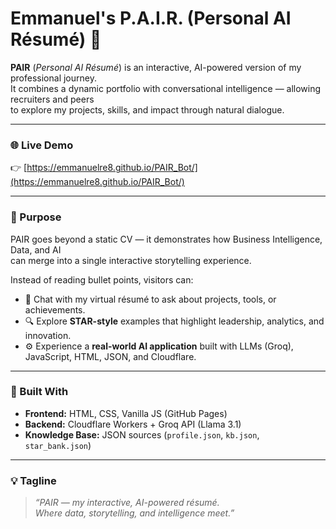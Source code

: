 # Emmanuel's P.A.I.R. (Personal AI Résumé) 🤖

**PAIR** (*Personal AI Résumé*) is an interactive, AI-powered version of my professional journey.  
It combines a dynamic portfolio with conversational intelligence — allowing recruiters and peers  
to explore my projects, skills, and impact through natural dialogue.

---

### 🌐 Live Demo
👉 [https://emmanuelre8.github.io/PAIR_Bot/](https://emmanuelre8.github.io/PAIR_Bot/)

---

### 🎯 Purpose

PAIR goes beyond a static CV — it demonstrates how Business Intelligence, Data, and AI  
can merge into a single interactive storytelling experience.

Instead of reading bullet points, visitors can:
- 💬 Chat with my virtual résumé to ask about projects, tools, or achievements.  
- 🔍 Explore **STAR-style** examples that highlight leadership, analytics, and innovation.  
- ⚙️ Experience a **real-world AI application** built with LLMs (Groq), JavaScript, HTML, JSON, and Cloudflare.  

---

### 🧠 Built With
- **Frontend:** HTML, CSS, Vanilla JS (GitHub Pages)
- **Backend:** Cloudflare Workers + Groq API (Llama 3.1)
- **Knowledge Base:** JSON sources (`profile.json`, `kb.json`, `star_bank.json`)

---

### 💡 Tagline
> *“PAIR — my interactive, AI-powered résumé.  
Where data, storytelling, and intelligence meet.”*

